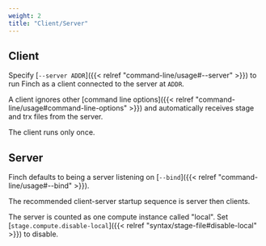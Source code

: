 ```yaml
---
weight: 2
title: "Client/Server"
---
```


## Client

Specify [`--server ADDR`]({{< relref "command-line/usage#--server" >}}) to run Finch as a client connected to the server at `ADDR`.

A client ignores other [command line options]({{< relref "command-line/usage#command-line-options" >}}) and automatically receives stage and trx files from the server.

The client runs only once.

## Server

Finch defaults to being a server listening on [`--bind`]({{< relref "command-line/usage#--bind" >}}).

The recommended client-server startup sequence is server then clients.

The server is counted as one compute instance called "local".
Set [`stage.compute.disable-local`]({{< relref "syntax/stage-file#disable-local" >}}) to disable.
